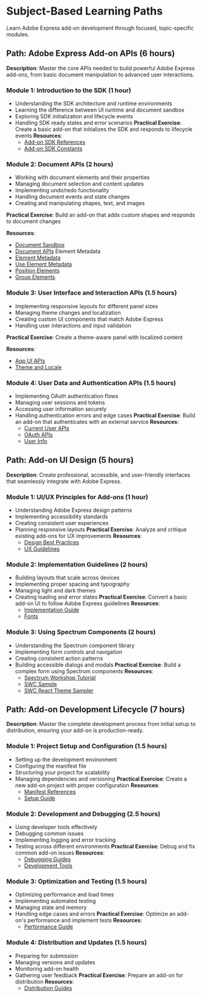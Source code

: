 # Subject-Based Learning Paths

Learn Adobe Express add-on development through focused, topic-specific modules.

## Path: Adobe Express Add-on APIs (6 hours)

**Description**: Master the core APIs needed to build powerful Adobe Express add-ons, from basic document manipulation to advanced user interactions.

### Module 1: Introduction to the SDK (1 hour)

- Understanding the SDK architecture and runtime environments
- Learning the difference between UI runtime and document sandbox
- Exploring SDK initialization and lifecycle events
- Handling SDK ready states and error scenarios
  **Practical Exercise**: Create a basic add-on that initializes the SDK and responds to lifecycle events
  **Resources**:
  - [Add-on SDK References](/references/index.md)
  - [Add-on SDK Constants](/references/addonsdk/addonsdk-constants.md)

### Module 2: Document APIs (2 hours)

- Working with document elements and their properties
- Managing document selection and content updates
- Implementing undo/redo functionality
- Handling document events and state changes
- Creating and manipulating shapes, text, and images

**Practical Exercise**: Build an add-on that adds custom shapes and responds to document changes

**Resources**:

- [Document Sandbox](/references/document-sandbox/)
- [Document APIs](/references/document-sandbox/document-apis/)
  Element Metadata
- [Element Metadata](/references/document-sandbox/document-apis/classes/AddOnData/)
- [Use Element Metadata](../../../guides/develop/how_to/element_metadata.md)
- [Position Elements](../../../guides/develop/how_to/position_elements.md)
- [Group Elements](../../../guides/develop/how_to/group_elements.md)

### Module 3: User Interface and Interaction APIs (1.5 hours)

- Implementing responsive layouts for different panel sizes
- Managing theme changes and localization
- Creating custom UI components that match Adobe Express
- Handling user interactions and input validation

**Practical Exercise**: Create a theme-aware panel with localized content

**Resources**:

- [App UI APIs](/references/addonsdk/app-ui.md)
- [Theme and Locale](../../../guides/develop/how_to/theme_locale.md)

### Module 4: User Data and Authentication APIs (1.5 hours)

- Implementing OAuth authentication flows
- Managing user sessions and tokens
- Accessing user information securely
- Handling authentication errors and edge cases
  **Practical Exercise**: Build an add-on that authenticates with an external service
  **Resources**:
  - [Current User APIs](/references/addonsdk/app-currentUser.md)
  - [OAuth APIs](/references/addonsdk/app-oauth.md)
  - [User Info](../../../guides/develop/how_to/user_info.md)

## Path: Add-on UI Design (5 hours)

**Description**: Create professional, accessible, and user-friendly interfaces that seamlessly integrate with Adobe Express.

### Module 1: UI/UX Principles for Add-ons (1 hour)

- Understanding Adobe Express design patterns
- Implementing accessibility standards
- Creating consistent user experiences
- Planning responsive layouts
  **Practical Exercise**: Analyze and critique existing add-ons for UX improvements
  **Resources**:
  - [Design Best Practices](../../../resources/design/best_practices.md)
  - [UX Guidelines](../../../resources/design/ux_guidelines/introduction.md)

### Module 2: Implementation Guidelines (2 hours)

- Building layouts that scale across devices
- Implementing proper spacing and typography
- Managing light and dark themes
- Creating loading and error states
  **Practical Exercise**: Convert a basic add-on UI to follow Adobe Express guidelines
  **Resources**:
  - [Implementation Guide](../../../resources/design/implementation_guide.md)
  - [Fonts](../../../resources/design/fonts.md)

### Module 3: Using Spectrum Components (2 hours)

- Understanding the Spectrum component library
- Implementing form controls and navigation
- Creating consistent action patterns
- Building accessible dialogs and modals
  **Practical Exercise**: Build a complex form using Spectrum components
  **Resources**:
  - [Spectrum Workshop Tutorial](../../../guides/tutorials/spectrum-workshop/index.md)
  - [SWC Sample](/samples.md#swc)
  - [SWC React Theme Sampler](/samples.md#swc-react-theme-sampler)

## Path: Add-on Development Lifecycle (7 hours)

**Description**: Master the complete development process from initial setup to distribution, ensuring your add-on is production-ready.

### Module 1: Project Setup and Configuration (1.5 hours)

- Setting up the development environment
- Configuring the manifest file
- Structuring your project for scalability
- Managing dependencies and versioning
  **Practical Exercise**: Create a new add-on project with proper configuration
  **Resources**:
  - [Manifest References](/references/manifest/index.md)
  - [Setup Guide](../../../guides/getting_started/setup.md)

### Module 2: Development and Debugging (2.5 hours)

- Using developer tools effectively
- Debugging common issues
- Implementing logging and error tracking
- Testing across different environments
  **Practical Exercise**: Debug and fix common add-on issues
  **Resources**:
  - [Debugging Guides](../../../guides/debug/index.md)
  - [Development Tools](../../../guides/getting_started/dev_tooling.md)

### Module 3: Optimization and Testing (1.5 hours)

- Optimizing performance and load times
- Implementing automated testing
- Managing state and memory
- Handling edge cases and errors
  **Practical Exercise**: Optimize an add-on's performance and implement tests
  **Resources**:
  - [Performance Guide](../../../resources/advanced-topics/performance.md)

### Module 4: Distribution and Updates (1.5 hours)

- Preparing for submission
- Managing versions and updates
- Monitoring add-on health
- Gathering user feedback
  **Practical Exercise**: Prepare an add-on for distribution
  **Resources**:
  - [Distribution Guides](../../../resources/distribute/index.md)
